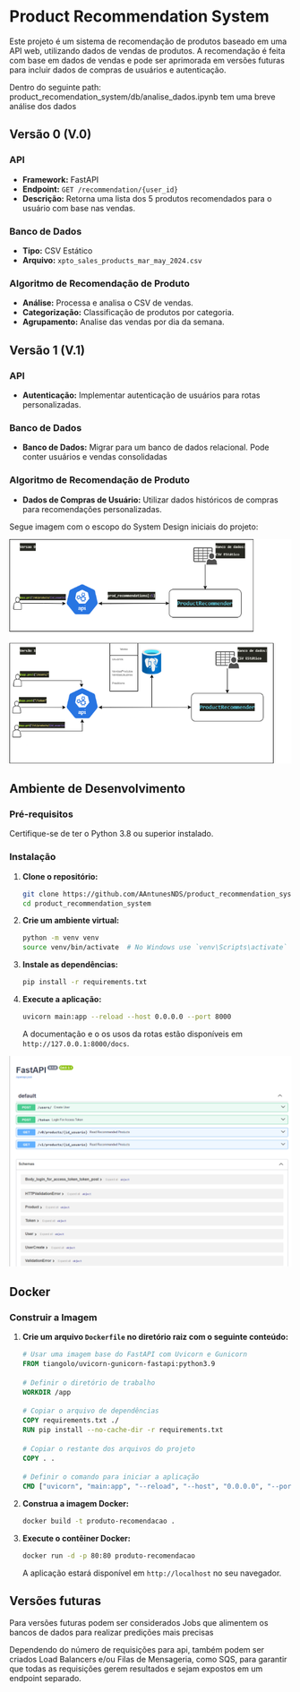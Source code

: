 # Product Recommendation System

Este projeto é um sistema de recomendação de produtos baseado em uma API web, utilizando dados de vendas de produtos. A recomendação é feita com base em dados de vendas e pode ser aprimorada em versões futuras para incluir dados de compras de usuários e autenticação.

Dentro do seguinte path: product_recomendation_system/db/analise_dados.ipynb tem uma breve análise dos dados


## Versão 0 (V.0)

### API
- **Framework:** FastAPI
- **Endpoint:** `GET /recommendation/{user_id}`
- **Descrição:** Retorna uma lista dos 5 produtos recomendados para o usuário com base nas vendas.

### Banco de Dados
- **Tipo:** CSV Estático
- **Arquivo:** `xpto_sales_products_mar_may_2024.csv`

### Algoritmo de Recomendação de Produto
- **Análise:** Processa e analisa o CSV de vendas.
- **Categorização:** Classificação de produtos por categoria.
- **Agrupamento:** Analise das vendas por dia da semana.

## Versão 1 (V.1)

### API
- **Autenticação:** Implementar autenticação de usuários para rotas personalizadas.

### Banco de Dados
- **Banco de Dados:** Migrar para um banco de dados relacional. Pode conter usuários e vendas consolidadas

### Algoritmo de Recomendação de Produto
- **Dados de Compras de Usuário:** Utilizar dados históricos de compras para recomendações personalizadas.

Segue imagem com o escopo do System Design iniciais do projeto:

![Alt text](/img/ProductRecommender.png?raw=true "Title")



## Ambiente de Desenvolvimento

### Pré-requisitos
Certifique-se de ter o Python 3.8 ou superior instalado.

### Instalação

1. **Clone o repositório:**

    ```bash
    git clone https://github.com/AAntunesNDS/product_recommendation_system.git
    cd product_recommendation_system
    ```

2. **Crie um ambiente virtual:**

    ```bash
    python -m venv venv
    source venv/bin/activate  # No Windows use `venv\Scripts\activate`
    ```

3. **Instale as dependências:**

    ```bash
    pip install -r requirements.txt
    ```

4. **Execute a aplicação:**

    ```bash
    uvicorn main:app --reload --host 0.0.0.0 --port 8000
    ```

    A documentação e o os usos da rotas estão  disponíveis em `http://127.0.0.1:8000/docs`.

![Alt text](/img/API.png?raw=true "Title")

## Docker

### Construir a Imagem

1. **Crie um arquivo `Dockerfile` no diretório raiz com o seguinte conteúdo:**

    ```dockerfile
    # Usar uma imagem base do FastAPI com Uvicorn e Gunicorn
    FROM tiangolo/uvicorn-gunicorn-fastapi:python3.9

    # Definir o diretório de trabalho
    WORKDIR /app

    # Copiar o arquivo de dependências
    COPY requirements.txt ./
    RUN pip install --no-cache-dir -r requirements.txt

    # Copiar o restante dos arquivos do projeto
    COPY . .

    # Definir o comando para iniciar a aplicação
    CMD ["uvicorn", "main:app", "--reload", "--host", "0.0.0.0", "--port", "80"]
    ```

2. **Construa a imagem Docker:**

    ```bash
    docker build -t produto-recomendacao .
    ```

3. **Execute o contêiner Docker:**

    ```bash
    docker run -d -p 80:80 produto-recomendacao
    ```

    A aplicação estará disponível em `http://localhost` no seu navegador.

## Versões futuras

Para versões futuras podem ser considerados Jobs que alimentem os bancos de dados para realizar predições mais precisas

Dependendo do número de requisições para api, também podem ser criados Load Balancers e/ou Filas de Mensageria, como SQS, para garantir que todas as requisições gerem resultados e sejam expostos em um endpoint separado.
